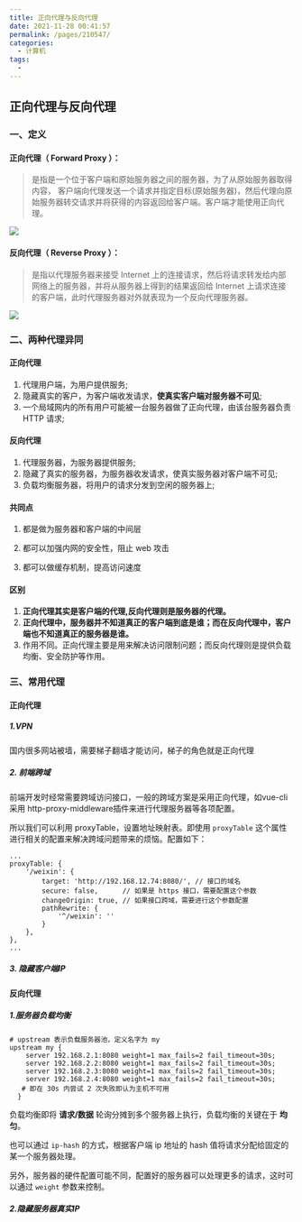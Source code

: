 ```yaml
---
title: 正向代理与反向代理
date: 2021-11-28 00:41:57
permalink: /pages/210547/
categories:
  - 计算机
tags:
  - 
---
```


## 正向代理与反向代理

### 一、定义

#### 正向代理（ Forward Proxy ）：

> 是指是一个位于客户端和原始服务器之间的服务器，为了从原始服务器取得内容， 客户端向代理发送一个请求并指定目标(原始服务器)，然后代理向原始服务器转交请求并将获得的内容返回给客户端。客户端才能使用正向代理。

![](https://raw.gitmirror.com/GanChuanYin/picture/main/blog/20220210105818.png)

#### 反向代理（ Reverse Proxy ）：

> 是指以代理服务器来接受 Internet 上的连接请求，然后将请求转发给内部网络上的服务器，并将从服务器上得到的结果返回给 Internet 上请求连接的客户端，此时代理服务器对外就表现为一个反向代理服务器。

![](https://raw.gitmirror.com/GanChuanYin/picture/main/blog/20220210105901.png)





### 二、两种代理异同

#### 正向代理

1. 代理用户端，为用户提供服务;
2. 隐藏真实的客户，为客户端收发请求，**使真实客户端对服务器不可见**;
3. 一个局域网内的所有用户可能被一台服务器做了正向代理，由该台服务器负责 HTTP 请求;

#### 反向代理

1. 代理服务器，为服务器提供服务;
2. 隐藏了真实的服务器，为服务器收发请求，使真实服务器对客户端不可见;
3. 负载均衡服务器，将用户的请求分发到空闲的服务器上;

#### 共同点

1. 都是做为服务器和客户端的中间层

2. 都可以加强内网的安全性，阻止 web 攻击

3. 都可以做缓存机制，提高访问速度

   

#### 区别

1. **正向代理其实是客户端的代理,反向代理则是服务器的代理。**
2. **正向代理中，服务器并不知道真正的客户端到底是谁；而在反向代理中，客户端也不知道真正的服务器是谁。**
3. 作用不同。正向代理主要是用来解决访问限制问题；而反向代理则是提供负载均衡、安全防护等作用。




### 三、常用代理

#### 正向代理

##### 1.VPN

国内很多网站被墙，需要梯子翻墙才能访问，梯子的角色就是正向代理

##### 2. 前端跨域

前端开发时经常需要跨域访问接口，一般的跨域方案是采用正向代理，如vue-cli 采用 http-proxy-middleware插件来进行代理服务器等各项配置。

所以我们可以利用 proxyTable，设置地址映射表。即使用 `proxyTable` 这个属性进行相关的配置来解决跨域问题带来的烦恼。配置如下：

```
...
proxyTable: {
    '/weixin': {
        target: 'http://192.168.12.74:8080/', // 接口的域名
        secure: false,      // 如果是 https 接口，需要配置这个参数
        changeOrigin: true, // 如果接口跨域，需要进行这个参数配置
        pathRewrite: {
            '^/weixin': ''
        }
    },
},
...
```

##### 3. 隐藏客户端IP


#### 反向代理

##### 1.服务器负载均衡

```
# upstream 表示负载服务器池，定义名字为 my
upstream my {
    server 192.168.2.1:8080 weight=1 max_fails=2 fail_timeout=30s;
    server 192.168.2.2:8080 weight=1 max_fails=2 fail_timeout=30s;
    server 192.168.2.3:8080 weight=1 max_fails=2 fail_timeout=30s;
    server 192.168.2.4:8080 weight=1 max_fails=2 fail_timeout=30s;
   # 即在 30s 内尝试 2 次失败即认为主机不可用
  }
```

负载均衡即将 **请求/数据** 轮询分摊到多个服务器上执行，负载均衡的关键在于 **均匀**。

也可以通过 `ip-hash` 的方式，根据客户端 ip 地址的 hash 值将请求分配给固定的某一个服务器处理。

另外，服务器的硬件配置可能不同，配置好的服务器可以处理更多的请求，这时可以通过 `weight` 参数来控制。

##### 2.隐藏服务器真实IP
